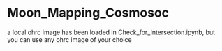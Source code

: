 # Moon_Mapping_Cosmosoc

a local ohrc image has been loaded in Check_for_Intersection.ipynb,
but you can use any ohrc image of your choice

